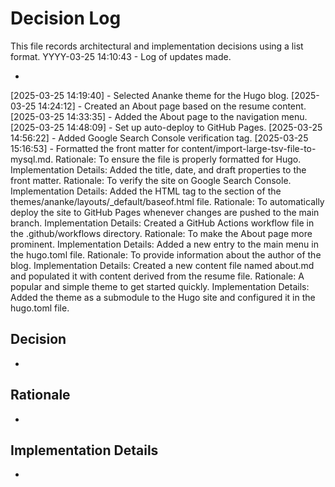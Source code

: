 # Decision Log

This file records architectural and implementation decisions using a list format.
YYYY-03-25 14:10:43 - Log of updates made.

*

[2025-03-25 14:19:40] - Selected Ananke theme for the Hugo blog.
[2025-03-25 14:24:12] - Created an About page based on the resume content.
[2025-03-25 14:33:35] - Added the About page to the navigation menu.
[2025-03-25 14:48:09] - Set up auto-deploy to GitHub Pages.
[2025-03-25 14:56:22] - Added Google Search Console verification tag.
[2025-03-25 15:16:53] - Formatted the front matter for content/import-large-tsv-file-to-mysql.md.
Rationale: To ensure the file is properly formatted for Hugo.
Implementation Details: Added the title, date, and draft properties to the front matter.
Rationale: To verify the site on Google Search Console.
Implementation Details: Added the HTML tag to the <head> section of the themes/ananke/layouts/_default/baseof.html file.
Rationale: To automatically deploy the site to GitHub Pages whenever changes are pushed to the main branch.
Implementation Details: Created a GitHub Actions workflow file in the .github/workflows directory.
Rationale: To make the About page more prominent.
Implementation Details: Added a new entry to the main menu in the hugo.toml file.
Rationale: To provide information about the author of the blog.
Implementation Details: Created a new content file named about.md and populated it with content derived from the resume file.
Rationale: A popular and simple theme to get started quickly.
Implementation Details: Added the theme as a submodule to the Hugo site and configured it in the hugo.toml file.
## Decision

*

## Rationale

*

## Implementation Details

*